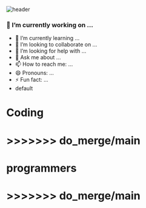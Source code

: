 ![header](https://capsule-render.vercel.app/api?type=transparent&color=auto&height=300&section=HI&text=HEECHAN&fontSize=90)


 ### 🔭 I’m currently working on ...
- 🌱 I’m currently learning ...
- 👯 I’m looking to collaborate on ...
- 🤔 I’m looking for help with ...
- 💬 Ask me about ...
- 📫 How to reach me: ...
- 😄 Pronouns: ...
- ⚡ Fun fact: ...
- default

# Coding
# >>>>>>> do_merge/main

# programmers
# >>>>>>> do_merge/main
